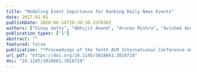 ```yaml
---
title: "Modeling Event Importance for Ranking Daily News Events"
date: 2017-01-01
publishDate: 2020-06-14T20:39:30.337836Z
authors: ["Vinay Setty", "Abhijit Anand", "Arunav Mishra", "Avishek Anand"]
publication_types: ["1"]
abstract: ""
featured: false
publication: "*Proceedings of the Tenth ACM International Conference on Web Search and Data Mining, WSDM 2017, Cambridge, United Kingdom, February 6-10, 2017*"
url_pdf: "https://doi.org/10.1145/3018661.3018728"
doi: "10.1145/3018661.3018728"
---
```


